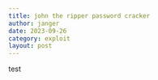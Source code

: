 ```yaml
---
title: john the ripper password cracker
author: janger
date: 2023-09-26
category: exploit
layout: post
---
```


test
